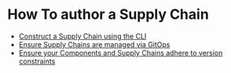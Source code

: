 # How To author a Supply Chain

- [Construct a Supply Chain using the CLI](./construct-with-cli.hbs.md)
- [Ensure Supply Chains are managed via GitOps](./gitops.hbs.md)
- [Ensure your Components and Supply Chains adhere to version constraints](./version-control.hbs.md)
